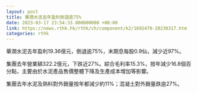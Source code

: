 ```yaml
---
layout: post
title: 華潤水泥去年盈利倒退逾75%
date: 2023-03-17 23:54:33.000000000 +08:00
link: https://news.rthk.hk/rthk/ch/component/k2/1692470-20230317.htm
categories: rthk
---
```


華潤水泥去年盈利19.36億元，倒退逾75%，末期息每股0.9仙，減少近97%。

集團去年營業額322.2億元，下跌近27%。綜合毛利率15.3%，按年減少16.8個百分點，主要由於水泥產品售價整體下降及生產成本增加等影響。

集團去年水泥及熟料對外銷量按年都減少約11%；混凝土對外銷量跌逾27%。
